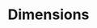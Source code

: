 ---
bigquery: https://console.cloud.google.com/bigquery?p=covid-19-dimensions-ai&page=table&d=data&t=publications
contributors: Digital Science, https://www.digital-science.com/
cost: Free for personal, non-commercial use.
description: Dimensions contains more than 100 million publications, ranging from
  articles published in scholarly journals, books and book chapters, to preprints
  and conference proceedings. All publications are contextualized with linked data
  sets, funding, publications, patents, clinical trials, and policy documents. You
  can also view associated categories, funders, institutions, and researcher profiles.
documentation: https://docs.dimensions.ai/bigquery/index.html
last_edit: Mon, 04 Apr 2022 19:04:00 GMT
location: https://www.dimensions.ai/products/free/
maintained_by: Digital Science, https://www.digital-science.com/
schema_fields: '[''repository_id'', ''pmid'', ''granted_year'', ''date_inserted'',
  ''category_hra'', ''family_count'', ''brief_title'', ''grant_number'', ''current_assignee_countries'',
  ''relationships'', ''citation_string'', ''funder_org'', ''associated_publication_arxiv_id'',
  ''issue'', ''research_org_cities'', ''labels'', ''clinical_trial_ids'', ''original_assignee_countries'',
  ''original_abstract'', ''funding_usd'', ''application_number'', ''funding_gbp'',
  ''registry'', ''foa_number'', ''journal'', ''original_assignee_orgs'', ''active_years'',
  ''priority_year'', ''associated_publication_doi'', ''funder_org_cities'', ''type'',
  ''address'', ''volume'', ''pmcid'', ''arxiv_id'', ''family_members_ids'', ''funding_currency'',
  ''jurisdiction'', ''date_modified'', ''repository_name'', ''associated_publication_pmid'',
  ''category_sdg'', ''supporting_grant_ids'', ''research_org_state_names'', ''expiration_year'',
  ''filing_year'', ''category_for'', ''proceedings_title'', ''reference_ids'', ''source_id'',
  ''status'', ''funder_org_acronyms'', ''research_org_city_names'', ''phase'', ''funding_eur'',
  ''acronym'', ''research_orgs'', ''funding_jpy'', ''authors'', ''name'', ''funding_nzd'',
  ''language'', ''parent_id'', ''repository_url'', ''created_date'', ''date_online'',
  ''assignee_orgs'', ''publication_year'', ''funding_chf'', ''category_rcdc'', ''current_assignee'',
  ''pages'', ''license'', ''end_year'', ''open_access_categories'', ''linkout'', ''isbn'',
  ''aliases'', ''associated_grant_ids'', ''research_org_country_names'', ''end_date'',
  ''legal_events'', ''patent_ids'', ''types'', ''date_print'', ''eisbn'', ''acronyms'',
  ''organisation_details'', ''description'', ''granted_date'', ''funder_org_countries'',
  ''inventor_names'', ''year'', ''mesh_terms'', ''conditions'', ''subtitles'', ''category_hrcs_rac'',
  ''categories'', ''resulting_publication_doi'', ''altmetrics'', ''acknowledgements'',
  ''funder_countries'', ''associated_publication_id'', ''start_year'', ''expiration_date'',
  ''concepts'', ''original_assignee'', ''funder_orgs'', ''kind'', ''funding_cny'',
  ''researcher_ids'', ''date'', ''cited_by_ids'', ''resulting_publication_ids'', ''book_title'',
  ''interventions'', ''external_ids'', ''publication_date'', ''assignee_countries'',
  ''publisher'', ''category_icrp_cso'', ''original_title'', ''investigators'', ''doi'',
  ''editors'', ''category_icrp_ct'', ''journal_lists'', ''citations'', ''wikipedia_url'',
  ''date_imported_gbq'', ''research_org_countries'', ''book_series_title'', ''conference'',
  ''funding_cad'', ''category_hrcs_hc'', ''funder_org_state_codes'', ''publication_ids'',
  ''mesh_headings'', ''cpc'', ''established'', ''research_org_state_codes'', ''abstract'',
  ''email_address'', ''family_id'', ''embargo_date'', ''filing_status'', ''ipcr'',
  ''start_date'', ''metrics'', ''date_normal'', ''filing_date'', ''funding_aud'',
  ''gender'', ''links'', ''legal_status'', ''funding_details'', ''open_access_categories_v2'',
  ''category_uoa'', ''citations_count'', ''category_bra'', ''priority_date'', ''id'',
  ''funding_amount'', ''current_assignee_orgs'', ''title'']'
shortname: dimensions
tags:
- scholarly literature
- patents
- funding
- clinical trials
- academic profiles
terms_of_use: 'Use of both the Dimensions COVID-19 dataset and full Dimensions dataset
  are subject to the Dimensions Terms of use: https://www.dimensions.ai/policies-terms-legal '
title: Dimensions
uuid: dcff88bd-fe6b-4fdb-8159-809bf9d7bc1c
---